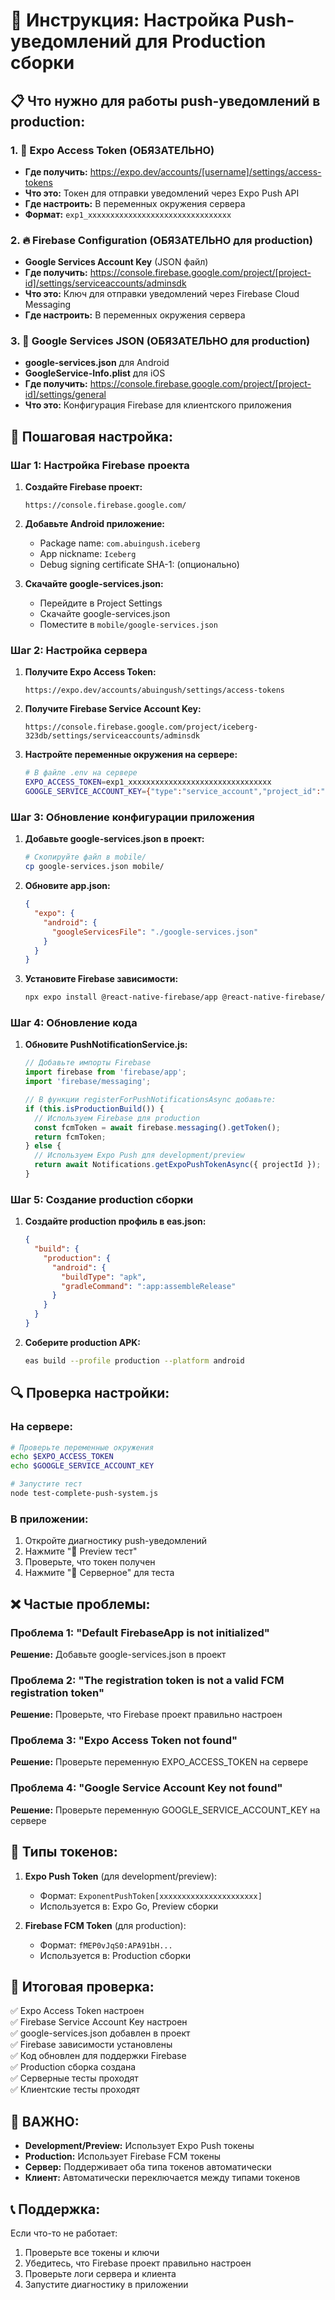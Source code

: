 # 🚀 Инструкция: Настройка Push-уведомлений для Production сборки

## 📋 Что нужно для работы push-уведомлений в production:

### 1. 🔑 **Expo Access Token** (ОБЯЗАТЕЛЬНО)
- **Где получить:** https://expo.dev/accounts/[username]/settings/access-tokens
- **Что это:** Токен для отправки уведомлений через Expo Push API
- **Где настроить:** В переменных окружения сервера
- **Формат:** `exp1_xxxxxxxxxxxxxxxxxxxxxxxxxxxxxxxx`

### 2. 🔥 **Firebase Configuration** (ОБЯЗАТЕЛЬНО для production)
- **Google Services Account Key** (JSON файл)
- **Где получить:** https://console.firebase.google.com/project/[project-id]/settings/serviceaccounts/adminsdk
- **Что это:** Ключ для отправки уведомлений через Firebase Cloud Messaging
- **Где настроить:** В переменных окружения сервера

### 3. 📱 **Google Services JSON** (ОБЯЗАТЕЛЬНО для production)
- **google-services.json** для Android
- **GoogleService-Info.plist** для iOS
- **Где получить:** https://console.firebase.google.com/project/[project-id]/settings/general
- **Что это:** Конфигурация Firebase для клиентского приложения

## 🔧 **Пошаговая настройка:**

### Шаг 1: Настройка Firebase проекта

1. **Создайте Firebase проект:**
   ```
   https://console.firebase.google.com/
   ```

2. **Добавьте Android приложение:**
   - Package name: `com.abuingush.iceberg`
   - App nickname: `Iceberg`
   - Debug signing certificate SHA-1: (опционально)

3. **Скачайте google-services.json:**
   - Перейдите в Project Settings
   - Скачайте google-services.json
   - Поместите в `mobile/google-services.json`

### Шаг 2: Настройка сервера

1. **Получите Expo Access Token:**
   ```
   https://expo.dev/accounts/abuingush/settings/access-tokens
   ```

2. **Получите Firebase Service Account Key:**
   ```
   https://console.firebase.google.com/project/iceberg-323db/settings/serviceaccounts/adminsdk
   ```

3. **Настройте переменные окружения на сервере:**
   ```bash
   # В файле .env на сервере
   EXPO_ACCESS_TOKEN=exp1_xxxxxxxxxxxxxxxxxxxxxxxxxxxxxxxx
   GOOGLE_SERVICE_ACCOUNT_KEY={"type":"service_account","project_id":"iceberg-323db",...}
   ```

### Шаг 3: Обновление конфигурации приложения

1. **Добавьте google-services.json в проект:**
   ```bash
   # Скопируйте файл в mobile/
   cp google-services.json mobile/
   ```

2. **Обновите app.json:**
   ```json
   {
     "expo": {
       "android": {
         "googleServicesFile": "./google-services.json"
       }
     }
   }
   ```

3. **Установите Firebase зависимости:**
   ```bash
   npx expo install @react-native-firebase/app @react-native-firebase/messaging
   ```

### Шаг 4: Обновление кода

1. **Обновите PushNotificationService.js:**
   ```javascript
   // Добавьте импорты Firebase
   import firebase from 'firebase/app';
   import 'firebase/messaging';
   
   // В функции registerForPushNotificationsAsync добавьте:
   if (this.isProductionBuild()) {
     // Используем Firebase для production
     const fcmToken = await firebase.messaging().getToken();
     return fcmToken;
   } else {
     // Используем Expo Push для development/preview
     return await Notifications.getExpoPushTokenAsync({ projectId });
   }
   ```

### Шаг 5: Создание production сборки

1. **Создайте production профиль в eas.json:**
   ```json
   {
     "build": {
       "production": {
         "android": {
           "buildType": "apk",
           "gradleCommand": ":app:assembleRelease"
         }
       }
     }
   }
   ```

2. **Соберите production APK:**
   ```bash
   eas build --profile production --platform android
   ```

## 🔍 **Проверка настройки:**

### На сервере:
```bash
# Проверьте переменные окружения
echo $EXPO_ACCESS_TOKEN
echo $GOOGLE_SERVICE_ACCOUNT_KEY

# Запустите тест
node test-complete-push-system.js
```

### В приложении:
1. Откройте диагностику push-уведомлений
2. Нажмите "🚀 Preview тест"
3. Проверьте, что токен получен
4. Нажмите "📡 Серверное" для теста

## ❌ **Частые проблемы:**

### Проблема 1: "Default FirebaseApp is not initialized"
**Решение:** Добавьте google-services.json в проект

### Проблема 2: "The registration token is not a valid FCM registration token"
**Решение:** Проверьте, что Firebase проект правильно настроен

### Проблема 3: "Expo Access Token not found"
**Решение:** Проверьте переменную EXPO_ACCESS_TOKEN на сервере

### Проблема 4: "Google Service Account Key not found"
**Решение:** Проверьте переменную GOOGLE_SERVICE_ACCOUNT_KEY на сервере

## 📱 **Типы токенов:**

1. **Expo Push Token** (для development/preview):
   - Формат: `ExponentPushToken[xxxxxxxxxxxxxxxxxxxxxx]`
   - Используется в: Expo Go, Preview сборки

2. **Firebase FCM Token** (для production):
   - Формат: `fMEP0vJqS0:APA91bH...`
   - Используется в: Production сборки

## 🎯 **Итоговая проверка:**

✅ Expo Access Token настроен  
✅ Firebase Service Account Key настроен  
✅ google-services.json добавлен в проект  
✅ Firebase зависимости установлены  
✅ Код обновлен для поддержки Firebase  
✅ Production сборка создана  
✅ Серверные тесты проходят  
✅ Клиентские тесты проходят  

## 🚨 **ВАЖНО:**

- **Development/Preview:** Использует Expo Push токены
- **Production:** Использует Firebase FCM токены
- **Сервер:** Поддерживает оба типа токенов автоматически
- **Клиент:** Автоматически переключается между типами токенов

## 📞 **Поддержка:**

Если что-то не работает:
1. Проверьте все токены и ключи
2. Убедитесь, что Firebase проект правильно настроен
3. Проверьте логи сервера и клиента
4. Запустите диагностику в приложении 